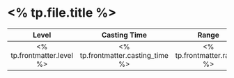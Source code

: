 # <% tp.file.title %>

| **Level** | **Casting Time** | **Range** | **Duration** | **Save** | **Components** | **Concentration** |
|:---:|:---:|:---:|:---:|:---:|:---:|:---:|
| <% tp.frontmatter.level %> | <% tp.frontmatter.casting_time %> | <% tp.frontmatter.range %> | <% tp.frontmatter.duration %> | <% tp.frontmatter.save %> | <% tp.frontmatter.components %> | <% tp.frontmatter.concentration %> |